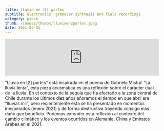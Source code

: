 ```yaml
---
title: lluvia en [2] partes
subtitle: electronics, granular synthesis and field recordings
category: piece
thumb: /images/thumbs/lluviaen2partes.jpeg
date: 2021-06-31
---
```


<iframe style="border: 0; width: 100%; height: 120px;" src="https://bandcamp.com/EmbeddedPlayer/track=3738366099/size=large/bgcol=ffffff/linkcol=0687f5/tracklist=false/artwork=small/transparent=true/" seamless><a href="https://milhous3.bandcamp.com/track/lluvia-en-2-partes">lluvia en [2] partes by milhous3</a></iframe>


“Lluvia en [2] partes” está inspirada en el poema de Gabriela Mistral “La lluvia lenta”, esta pieza acusmática es una reflexión sobre el carácter dual de la lluvia. En el contexto de la sequía que ha afectado a la zona central de Chile durante los últimos diez años añoramos el tiempo en que abril era “lluvias mil”, pero recientemente esta se ha presentado en momentos inesperados (enero 2021) y de forma destructiva trayendo consigo más daño que beneficio. Podemos extender esta reflexión al contexto del cambio climático y los eventos ocurridos en Alemania, China y Emiratos Árabes en el 2021.
